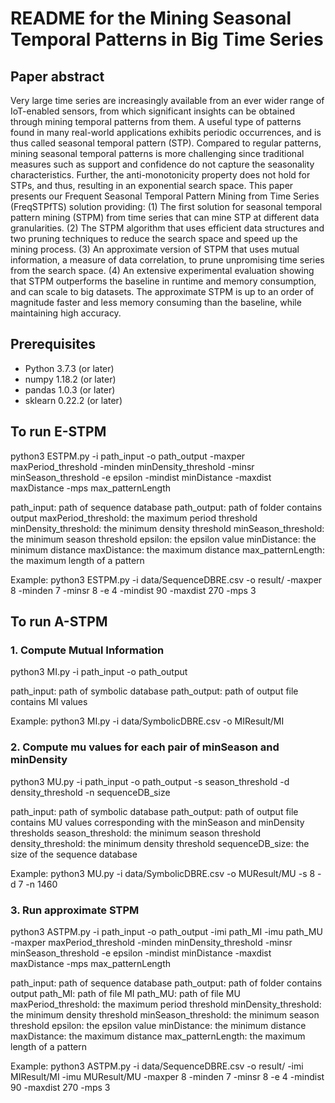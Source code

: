 # README for the Mining Seasonal Temporal Patterns in Big Time Series

## Paper abstract
Very large time series are increasingly available from an ever wider range of IoT-enabled sensors, from which significant insights can be obtained through mining temporal patterns from them. A useful type of patterns found in many real-world applications exhibits periodic occurrences, and is thus called seasonal temporal pattern (STP). Compared to regular patterns, mining seasonal temporal patterns is more challenging since traditional measures such as support and confidence do not capture the seasonality characteristics. Further, the anti-monotonicity property does not hold for STPs, and thus, resulting in an exponential search space. This paper presents our Frequent Seasonal Temporal Pattern Mining from Time Series (FreqSTPfTS) solution providing: (1) The first solution for seasonal temporal pattern mining (STPM) from time series that can mine STP at different data granularities. (2) The STPM algorithm that uses efficient data structures and two pruning techniques to reduce the search space and speed up the mining process. (3) An approximate version of STPM that uses mutual information, a measure of data correlation, to prune unpromising time series from the search space. (4) An extensive experimental evaluation showing that STPM outperforms the baseline in runtime and memory consumption, and can scale to big datasets. The approximate STPM is up to an order of magnitude faster and less memory consuming than the baseline, while maintaining high accuracy. 

## Prerequisites
- Python 3.7.3 (or later)
- numpy 1.18.2 (or later)
- pandas 1.0.3 (or later)
- sklearn 0.22.2 (or later)

## To run E-STPM 
python3 ESTPM.py -i path_input -o path_output -maxper maxPeriod_threshold -minden minDensity_threshold -minsr minSeason_threshold -e epsilon -mindist minDistance -maxdist maxDistance -mps max_patternLength

path_input: path of sequence database 
path_output: path of folder contains output 
maxPeriod_threshold: the maximum period threshold
minDensity_threshold: the minimum density threshold
minSeason_threshold: the minimum season threshold
epsilon: the epsilon value
minDistance: the minimum distance
maxDistance: the maximum distance
max_patternLength: the maximum length of a pattern

Example: python3 ESTPM.py -i data/SequenceDBRE.csv -o result/ -maxper 8 -minden 7 -minsr 8 -e 4 -mindist 90 -maxdist 270 -mps 3

## To run A-STPM
### 1. Compute Mutual Information
python3 MI.py -i path_input -o path_output

path_input: path of symbolic database
path_output: path of output file contains MI values

Example: python3 MI.py -i data/SymbolicDBRE.csv -o MIResult/MI

### 2. Compute mu values for each pair of minSeason and minDensity
python3 MU.py -i path_input -o path_output -s season_threshold -d density_threshold -n sequenceDB_size

path_input: path of symbolic database
path_output: path of output file contains MU values corresponding with the minSeason and minDensity thresholds
season_threshold: the minimum season threshold
density_threshold: the minimum density threshold
sequenceDB_size: the size of the sequence database

Example: python3 MU.py -i data/SymbolicDBRE.csv -o MUResult/MU -s 8 -d 7 -n 1460

### 3. Run approximate STPM
python3 ASTPM.py -i path_input -o path_output -imi path_MI -imu path_MU -maxper maxPeriod_threshold -minden minDensity_threshold -minsr minSeason_threshold -e epsilon -mindist minDistance -maxdist maxDistance -mps max_patternLength

path_input: path of sequence database
path_output: path of folder contains output
path_MI: path of file MI
path_MU: path of file MU
maxPeriod_threshold: the maximum period threshold
minDensity_threshold: the minimum density threshold
minSeason_threshold: the minimum season threshold
epsilon: the epsilon value
minDistance: the minimum distance
maxDistance: the maximum distance
max_patternLength: the maximum length of a pattern

Example: python3 ASTPM.py -i data/SequenceDBRE.csv -o result/ -imi MIResult/MI -imu MUResult/MU -maxper 8 -minden 7 -minsr 8 -e 4 -mindist 90 -maxdist 270 -mps 3
